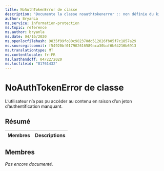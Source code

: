```yaml
---
title: NoAuthTokenError de classe
description: 'Documente la classe noauthtokenerror :: non définie du kit de développement logiciel (SDK) Microsoft Information Protection (MIP).'
author: BryanLa
ms.service: information-protection
ms.topic: reference
ms.author: bryanla
ms.date: 04/16/2020
ms.openlocfilehash: 9835f99fc80c902370dd512026fb05f7c1857a29
ms.sourcegitcommit: f54920bf017902616589aca30baf6b64216b6913
ms.translationtype: MT
ms.contentlocale: fr-FR
ms.lasthandoff: 04/22/2020
ms.locfileid: "81761432"
---
```

# <a name="class-noauthtokenerror"></a>NoAuthTokenError de classe 
L’utilisateur n’a pas pu accéder au contenu en raison d’un jeton d’authentification manquant.
  
## <a name="summary"></a>Résumé
 Membres                        | Descriptions                                
--------------------------------|---------------------------------------------
  
## <a name="members"></a>Membres
_Pas encore documenté._
